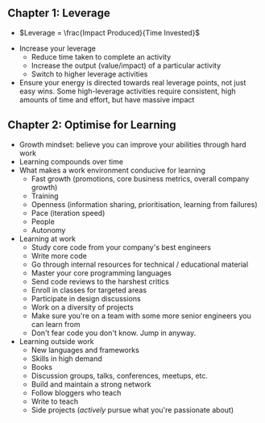 ## Chapter 1: Leverage
* $Leverage = \frac{Impact Produced}{Time Invested}$
- Increase your leverage
	- Reduce time taken to complete an activity
	- Increase the output (value/impact) of a particular activity
	- Switch to higher leverage activities
- Ensure your energy is directed towards real leverage points, not just easy wins. Some high-leverage activities require consistent, high amounts of time and effort, but have massive impact

## Chapter 2: Optimise for Learning
- Growth mindset: believe you can improve your abilities through hard work
- Learning compounds over time
- What makes a work environment conducive for learning
	- Fast growth (promotions, core business metrics, overall company growth)
	- Training
	- Openness (information sharing, prioritisation, learning from failures)
	- Pace (iteration speed)
	- People
	- Autonomy
- Learning at work
	- Study core code from your company's best engineers
	- Write more code
	- Go through internal resources for technical / educational material
	- Master your core programming languages
	- Send code reviews to the harshest critics
	- Enroll in classes for targeted areas
	- Participate in design discussions
	- Work on a diversity of projects
	- Make sure you're on a team with some more senior engineers you can learn from
	- Don't fear code you don't know. Jump in anyway.
- Learning outside work
	- New languages and frameworks
	- Skills in high demand
	- Books
	- Discussion groups, talks, conferences, meetups, etc.
	- Build and maintain a strong network
	- Follow bloggers who teach
	- Write to teach
	- Side projects (_actively_ pursue what you're passionate about)
	
